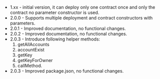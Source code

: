 * 1.xx - initial version, it can deploy only one contract once and only the contract no parameter constructor is used. 
* 2.0.0 - Supports multiple deployment and contract constructors with parameters. 
* 2.0.1 - Improved documentation, no functional changes. 
* 2.0.2 - Improved documentation, no functional changes. 
* 2.0.3 - Introduce following helper methods: 
  1. getAllAccounts
  2. accountExist
  3. getKey
  4. getKeyForOwner
  5. callMethod. 
* 2.0.3 - Improved package.json, no functional changes.
  